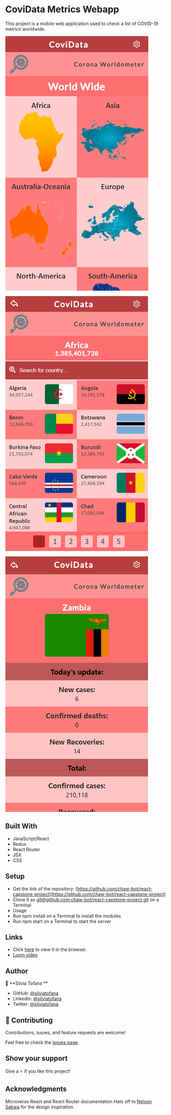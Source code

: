 # CoviData Metrics Webapp
This project is a mobile web application used to check a list of COVID-19 metrics worldwide.

![HomePage](./src/images/Screenshot1.png)

![Continents Page](./src/images/Screenshot2.png)

![Details Page](./src/images/Screenshot3.png)

## Built With
- JavaScript/React
- Redux
- React Router
- JSX
- CSS
  
## Setup
- Get the link of the repository: [https://github.com/chaw-bot/react-capstone-project](https://github.com/chaw-bot/react-capstone-project)
- Clone it as [git@github.com:chaw-bot/react-capstone-project.git](git@github.com:chaw-bot/react-capstone-project.git) on a Terminal
- Usage
- Run npm install on a Terminal to install the modules
- Run npm start on a Terminal to start the server

## Links
- Click [here](https://effulgent-pegasus-151d85.netlify.app/) to view it in the browser.
- [Loom video]()
  
## Author


👤 **Silvia Tofana **

- GitHub: [@silviatofana](https://github.com/silviatofana)
- LinkedIn: [@silviatofana](www.linkedin.com/in/silvia-tofana-10b852186)
- Twitter: [@silviatofana](https://twitter.com/SilviaTofana)


## 🤝 Contributing

Contributions, issues, and feature requests are welcome!

Feel free to check the [issues page](https://github.com/silviatofana/react-capstone-/issues).

## Show your support

Give a ⭐️ if you like this project!

## Acknowledgments
Microverse
React and React Router documentation
Hats off to [Nelson Sakwa](https://www.behance.net/sakwadesignstudio) for the design inspiration.
